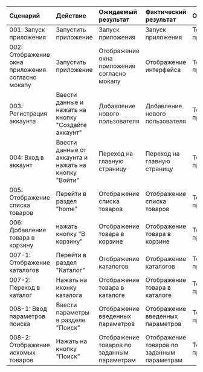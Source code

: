 
|Cценарий|Действие|Ожидаемый результат|Фактический результат| Оценка|
|:---|:---|:---|:---|:---|
|001: Запуск приложения | Запустить приложение | Запуск приложения | Запуск приложения | Тест пройден|  
|002: Отображение окна приложения согласно мокапу | Запустить приложение | Отображение окна приложения согласно мокапу | Отображение интерфейса | Тест пройден|
|003: Регистрация аккаунта | Ввести данные и нажать на кнопку "Создайте аккаунт" | Добавление нового пользователя | Добавление нового пользователя  | Тест пройден|
|004: Вход в аккаунт | Ввести данные от аккаунта и нажать на кнопку "Войти" | Переход на главную страницу | Переход на главную страницу | Тест пройден|
|005: Отображение списка товаров | Перейти в раздел "home" | Отображение списка товаров | Отображение списка товаров |Тест пройден|
|006: Добавление товара в корзину | нажать кнопку "В корзину" | Отображение товара в корзине | Отображение товара в корзине |Тест пройден|
|007-1: Отображение каталогов | Перейти в раздел "Каталог" | Отображение каталогов | Отображение каталогов |Тест пройден|
|007-2: Переход в каталог | Нажать на иконку каталога | Отображение товара в каталоге | Отображение товара в каталоге |Тест пройден|
|008-1: Ввод параметров поиска | Ввести параметры в разделе "Поиск" | Отображение введенных параметров | Отображение введенных параметров |Тест пройден|
|008-2: Отображение искомых товаров | Нажать на кнопку "Поиск"  | Отображение товаров по заданным параметрам | Отображение товаров по заданным параметрам |Тест пройден|
